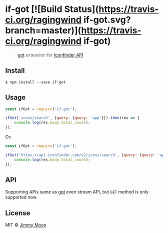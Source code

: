 # if-got [![Build Status](https://travis-ci.org/ragingwind if-got.svg?branch=master)](https://travis-ci.org/ragingwind if-got)

> [got](https://github.com/sindresorhus/got) extension for [Iconfinder API](http://developer.iconfinder.com/)


## Install

```
$ npm install --save if-got
```


## Usage

```js
const ifGot = require('if-got');

ifGot('icons/search', {query: {query: 'app'}}).then(res => {
	console.log(res.body.total_count);
});
```

Or:

```js
const ifGot = require('if-got');

ifGot('https://api.iconfinder.com/v2/icons/search', {query: {query: 'app'}}).then(res => {
	console.log(res.body.total_count);
});
```


## API

Supporting APIs same as [got](https://github.com/sindresorhus/got) even stream API, but `GET` method is only supported now.

## License

MIT © [Jimmy Moon](http://ragingwind.me)
